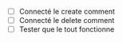- [ ] Connecté le create comment
- [ ] Connecté le delete comment
- [ ] Tester que le tout fonctionne 
